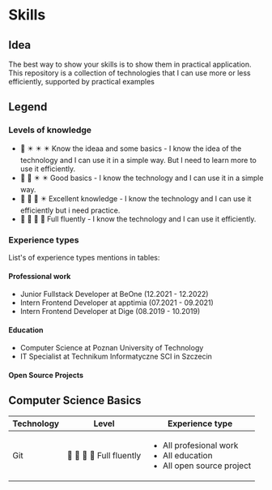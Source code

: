 # Skills
## Idea
The best way to show your skills is to show them in practical application. This repository is a collection of technologies that I can use more or less efficiently, supported by practical examples 
## Legend
### Levels of knowledge
- :star2: :eight_pointed_black_star: :eight_pointed_black_star: :eight_pointed_black_star: Know the ideaa and some basics - I know the idea of the technology and I can use it in a simple way. But I need to learn more to use it efficiently.
- :star2: :star2: :eight_pointed_black_star: :eight_pointed_black_star: Good basics - I know the technology and I can use it in a simple way.
- :star2: :star2: :star2: :eight_pointed_black_star: Excellent knowledge - I know the technology and I can use it efficiently but i need practice.
- :star2: :star2: :star2: :star2: Full fluently - I know the technology and I can use it efficiently.
### Experience types
List's of experience types mentions in tables:
#### Professional work
- Junior Fullstack Developer at BeOne (12.2021 - 12.2022)
- Intern Frontend Developer at apptimia (07.2021 - 09.2021)
- Intern Frontend Developer at Dige (08.2019 - 10.2019)
#### Education 
- Computer Science at Poznan University of Technology
- IT Specialist at Technikum Informatyczne SCI in Szczecin
#### Open Source Projects
## Computer Science Basics
| Technology | Level | Experience type |
| --- | --- | --- |
| Git | :star2: :star2: :star2: :star2: Full fluently | <ul> <li> All profesional work </li>  <li>All education</li>  <li>All open source project</li> </ul> |